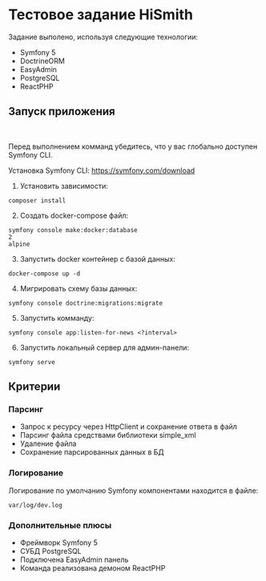 # Тестовое задание HiSmith

Задание выполено, используя следующие технологии:
- Symfony 5
- DoctrineORM
- EasyAdmin
- PostgreSQL
- ReactPHP

## Запуск приложения

<br>

Перед выполнением комманд убедитесь, что у вас глобально доступен Symfony CLI.

Установка Symfony CLI: <https://symfony.com/download>

1. Установить зависимости:
```
composer install
```
2. Создать docker-compose файл:
```
symfony console make:docker:database
2
alpine
```
3. Запустить docker контейнер с базой данных:
```
docker-compose up -d
```
4. Мигрировать схему базы данных:
```
symfony console doctrine:migrations:migrate
```
5. Запустить комманду:
```
symfony console app:listen-for-news <?interval>
```
6. Запустить локальный сервер для админ-панели:
```
symfony serve
```

## Критерии

### Парсинг
- Запрос к ресурсу через HttpClient и сохранение ответа в файл
- Парсинг файла средствами библиотеки simple_xml
- Удаление файла
- Сохранение парсированных данных в БД

### Логирование
Логирование по умолчанию Symfony компонентами находится в файле:
```
var/log/dev.log
```

### Дополнительные плюсы
- Фреймворк Symfony 5
- СУБД PostgreSQL
- Подключена EasyAdmin панель
- Команда реализована демоном ReactPHP